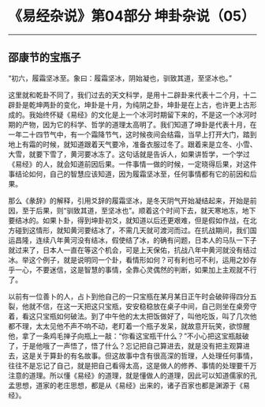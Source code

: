 # 《易经杂说》第04部分 坤卦杂说（05）

------

## 邵康节的宝瓶子

“初六，履霜坚冰至。象曰：履霜坚冰，阴始凝也，驯致其道，至坚冰也。”

这里就和乾卦不同了，我们过去的天文科学，是用十二辟卦来代表十二个月，十二辟卦是乾坤两卦的变化，坤卦是十月，为纯阴之卦，坤卦是在上古，也许更上古形成的。我始终怀疑《易经》的文化是上一个冰河时期留下来的，不是这一个冰河时期的产物，因为它的科学、哲学的道理太高明了。我们知道了坤卦是代表十月，在一年二十四节气中，有一个霜降节气，这时候夜间会结霜，当早上打开大门，踏到地上有霜的时候，就知道跟着天气要冷，准备衣服过冬了。跟着来是立冬、小雪、大雪，就要下雪了，黄河要冰冻了。这句话就是告诉人，如果讲哲学，一个学过《易经》的人，就会知道前因后果。一件事情一做的时候，一定晓得后果，对这件事结论如何，自己的智慧应该知道，因为履霜坚冰至，任何事情都有它的前因和后果。

那么《彖辞》的解释，引用爻辞的履霜坚冰，是冬天阴气开始凝结起来，开始是前因，至于后果，则“驯致其道，至坚冰也”。顺着这个时间下去，就天寒地冻，地下要结冰的。如果卜卦，得到坤卦初爻，就知道以后还更艰难，但是假如作战，在北方碰到这情形，就知黄河要结冰了，不需几天就可渡河而过。在抗战期间，我们国运昌隆，连续八年黄河没有结冰，假使结了冰，的确有问题，日本人的马队一下子就过来了，日本人一直在等这个机会，可是上天保佑，抗战八年中黄河就没有结过冰。举这个例子，就是说明同一个卦，看情形如何？可有利也可不利，运用之妙存乎一心，不要迷信，这是智慧的事情，全靠心灵偶然的判断，如果加上主观就不行了。

以前有一位善卜的人，占卜到他自己的一只宝瓶在某月某日正午时会破碎得四分五裂，他就不信，在这一天把这只宝瓶，安安稳稳放在桌子中间，自己则坐在桌旁守着，看这只宝瓶如何破法。到了中午他的太太把饭做好了，叫他吃饭，叫了几次他都不理，太太见他不声不响不动，老盯着一个瓶子发呆，就故意开玩笑，欲惊醒他，拿了一条鸡毛掸子向瓶上一敲：“你看这宝瓶干什么？”不小心把这宝瓶敲破了，于是他哦了一声悟了，悟了什么？忘记把自己算进去，就是没有把主观算进去，这是关于算卦的有名故事。但这故事中含有很高深的哲理，人处理任何事情，往往不是忘记了自己，就是把自己看得太高，这是做人的修养、事情的处理要千万注意的道理。所以懂《易经》的道理，就是懂做人的道理，因此可以知道儒家的孔孟思想，道家的老庄思想，都是从《易经》出来的，诸子百家也都是渊源于《易经》。